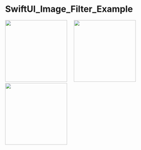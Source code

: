 # SwiftUI_Image_Filter_Example

<div>
<img width="200" src="https://github.com/katafuchix/SwiftUI_Image_Filter_Example/assets/6063541/82ce202a-2c43-4f64-9600-0e8f0e6cb7c8">
  　
<img width="200" src="https://github.com/katafuchix/SwiftUI_Image_Filter_Example/assets/6063541/902ed08f-a706-48cf-9707-8aaaf94d2bb7">
  　
<img width="200" src="https://github.com/katafuchix/SwiftUI_Image_Filter_Example/assets/6063541/dad4ba86-288c-4de2-b47e-14cbc467b1e2">
</div>

